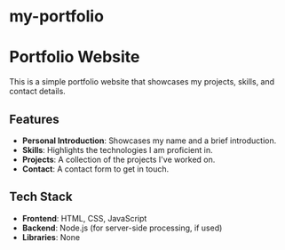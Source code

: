 # my-portfolio
# Portfolio Website

This is a simple portfolio website that showcases my projects, skills, and contact details.

## Features
- **Personal Introduction**: Showcases my name and a brief introduction.
- **Skills**: Highlights the technologies I am proficient in.
- **Projects**: A collection of the projects I've worked on.
- **Contact**: A contact form to get in touch.

## Tech Stack
- **Frontend**: HTML, CSS, JavaScript
- **Backend**: Node.js (for server-side processing, if used)
- **Libraries**: None
